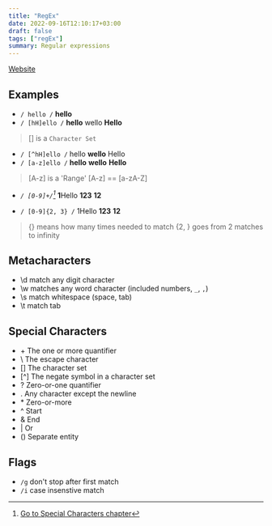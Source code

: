 ```yaml
---
title: "RegEx"
date: 2022-09-16T12:10:17+03:00
draft: false
tags: ["regEx"]
summary: Regular expressions
---
```


[Website](https://regex101.com/)

## Examples
- `/ hello /` **hello**
- `/ [hH]ello /` **hello** wello **Hello**
> [] is a `Character Set`
- `/ [^hH]ello /` hello **wello** Hello
- `/ [a-z]ello /` **hello** **wello** **Hello**
> [A-z] is a 'Range'
[A-z] == [a-zA-Z]

- <cite>`/ [0-9]+/`[^1]</cite> **1**Hello **123** **12**
[^1]: [Go to Special Characters chapter](#special-characters)

- `/ [0-9]{2, 3} /` 1Hello **123** **12**
> {} means how many times needed to match
{2, } goes from 2 matches to infinity

## Metacharacters
- \d match any digit character
- \w matches any word character (included numbers, `_`, `,`)
- \s match whitespace (space, tab)
- \t match tab

## Special Characters
- \+ The one or more quantifier
- \\ The escape character
- [] The character set
- [^] The negate symbol in a character set
- ? Zero-or-one quantifier
- \. Any character except the newline
- \* Zero-or-more
- ^ Start
- & End
- | Or
- () Separate entity

## Flags
- `/g` don't stop after first match
- `/i` case insenstive match
